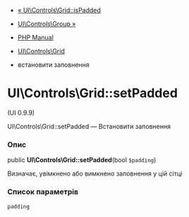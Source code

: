 - [« UI\Controls\Grid::isPadded](ui-controls-grid.ispadded.md)
- [UI\Controls\Group »](class.ui-controls-group.md)

- [PHP Manual](index.md)
- [UI\Controls\Grid](class.ui-controls-grid.md)
- встановити заповнення

# UI\Controls\Grid::setPadded

(UI 0.9.9)

UI\Controls\Grid::setPadded — Встановити заповнення

### Опис

public **UI\Controls\Grid::setPadded**(bool `$padding`)

Визначає, увімкнено або вимкнено заповнення у цій сітці

### Список параметрів

`padding`
